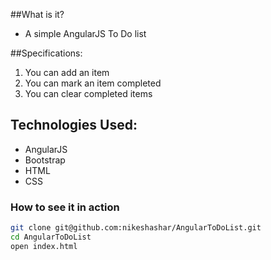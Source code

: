 

##What is it?
+ A simple AngularJS To Do list

##Specifications:

1. You can add an item
2. You can mark an item completed
3. You can clear completed items

## Technologies Used:

  + AngularJS
  + Bootstrap
  + HTML
  + CSS
  

### How to see it in action


```sh
git clone git@github.com:nikeshashar/AngularToDoList.git
cd AngularToDoList
open index.html
```

